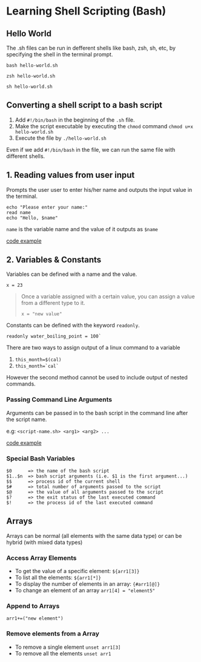 # Learning Shell Scripting (Bash)
## Hello World
The .sh files can be run in defferent shells like bash, zsh, sh, etc, by specifying the shell in the terminal prompt. 
 
`bash hello-world.sh`

 `zsh hello-world.sh`
 
 `sh hello-world.sh` 

## Converting a shell script to a bash script
 1. Add `#!/bin/bash` in the beginning of the `.sh` file.
 2. Make the script executable by executing the `chmod` command `chmod u+x hello-world.sh`
 3. Execute the file by `./hello-world.sh`

Even if we add `#!/bin/bash` in the file, we can run the same file with different shells.

## 1. Reading values from user input
Prompts the user user to enter his/her name and outputs the input value in the terminal.
```
echo "Please enter your name:"
read name
echo "Hello, $name"
```

`name` is the variable name and the value of it outputs as `$name`

[code example](./1_read_values_user_prompts)

## 2. Variables & Constants
Variables can be defined with a name and the value. 

```
x = 23
```

> Once a variable assigned with a certain value, you can assign a value from a different type to it.
> 
> `x = "new value"`

Constants can be defined with the keyword `readonly`. 

```
readonly water_boiling_point = 100`
```

There are two ways to assign output of a linux command to a variable

1. `this_month=$(cal)`
2. ``this_month=`cal` ``

However the second method cannot be used to include output of nested commands. 

### Passing Command Line Arguments
Arguments can be passed in to the bash script in the command line after the script name. 

e.g: `<script-name.sh> <arg1> <arg2> ...`

[code example](./2_command_line_args)

### Special Bash Variables

```
$0      => the name of the bash script
$1..$n  => bash script arguments (i.e. $1 is the first argument...)
$$      => process id of the current shell
$#      => total number of arguments passed to the script
$@      => the value of all arguments passed to the script
$?      => the exit status of the last executed command
$!      => the process id of the last executed command
```

## Arrays
Arrays can be normal (all elements with the same data type) or can be hybrid (with mixed data types)

### Access Array Elements
- To get the value of a specific element: `${arr1[3]}`
- To list all the elements: `${arr1[*]}`
- To display the number of elements in an array: `{#arr1[@]}`
- To change an element of an array `arr1[4] = "element5"`

### Append to Arrays
`arr1+=("new element")`

### Remove elements from a Array
- To remove a single element `unset arr1[3]`
- To remove all the elements `unset arr1`
  

